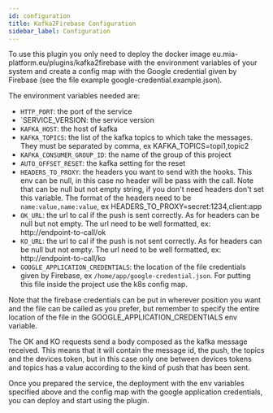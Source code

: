```yaml
---
id: configuration
title: Kafka2Firebase Configuration
sidebar_label: Configuration
---
```

To use this plugin you only need to deploy the docker image eu.mia-platform.eu/plugins/kafka2firebase with the environment 
variables of your system and create a config map with the Google credential given by Firebase (see the file example 
google-credential.example.json).

The environment variables needed are:

* `HTTP_PORT`: the port of the service
* `SERVICE_VERSION: the service version
* `KAFKA_HOST`: the host of kafka
* `KAFKA_TOPICS`: the list of the kafka topics to which take the messages. They must be separated by comma, ex KAFKA_TOPICS=topi1,topic2
* `KAFKA_CONSUMER_GROUP_ID`: the name of the group of this project
* `AUTO_OFFSET_RESET`: the kafka setting for the reset
* `HEADERS_TO_PROXY`: the headers you want to send with the hooks. This env can be null, in this case no header will
be pass with the call. Note that can be null but not empty string, if you don't need headers don't set this variable.
The format of the headers need to be `name:value,name:value`, ex HEADERS_TO_PROXY=secret:1234,client:app
* `OK_URL`: the url to cal if the push is sent correctly. As for headers can be null but not empty. The url need 
to be well formatted, ex: http://endpoint-to-call/ok
* `KO_URL`: the url to cal if the push is not sent correctly. As for headers can be null but not empty. The url need 
to be well formatted, ex: http://endpoint-to-call/ko
* `GOOGLE_APPLICATION_CREDENTIALS`: the location of the file credentials given by Firebase, ex `/home/app/google-credential.json`.
For putting this file inside the project use the k8s config map.

Note that the firebase credentials can be put in wherever position you want and the file can be called as you prefer,
but remember to specify the entire location of the file in the GOOGLE_APPLICATION_CREDENTIALS env variable.

The OK and KO requests send a body composed as the kafka message received. This means that it will contain the message id, 
the push, the topics and the devices token, but in this case only one between devices tokens and topics has a value according
to the kind of push that has been sent. 

Once you prepared the service, the deployment with the env variables specified above and the config map with the google 
application credentials, you can deploy and start using the plugin.
